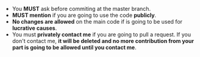 - You **MUST** ask before commiting at the master branch.
- **MUST mention** if you are going to use the code **publicly**.
- **No changes are allowed** on the main code if is going to be used for **lucrative causes**.
- You must **privately contact me** if you are going to pull a request. If you don't contact me, **it will be deleted and no more contribution from your part is going to be allowed until you contact me**.
